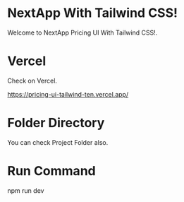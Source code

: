 # NextApp With Tailwind CSS!

Welcome to NextApp Pricing UI With Tailwind CSS!.

# Vercel

Check on Vercel.

https://pricing-ui-tailwind-ten.vercel.app/

# Folder Directory 

You can check Project Folder also.

# Run Command

npm run dev 